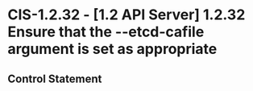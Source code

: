 # CIS-1.2.32 - \[1.2 API Server\] 1.2.32 Ensure that the --etcd-cafile argument is set as appropriate

## Control Statement

